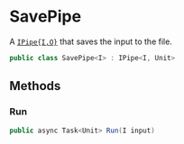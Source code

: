 # SavePipe
A [`IPipe{I,O}`](./IPipe{I,O}.md) that saves the input to the file.

```cs
public class SavePipe<I> : IPipe<I, Unit>
```

## Methods
### Run
```cs
public async Task<Unit> Run(I input)
```

